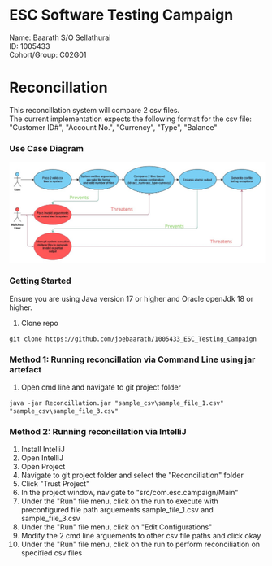 # ESC Software Testing Campaign
Name: Baarath S/O Sellathurai  
ID: 1005433  
Cohort/Group: C02G01  

# Reconcillation
This reconcillation system will compare 2 csv files.  
The current implementation expects the following format for the csv file: "Customer ID#",	"Account No.",	"Currency",	"Type",	"Balance"

### Use Case Diagram
<img src="./Documents/WK08_ESC_CAMPAGIN_USECASE_DIAGRAM.jpg" />

### Getting Started
Ensure you are using Java version 17 or higher and Oracle openJdk 18 or higher.
1. Clone repo
```
git clone https://github.com/joebaarath/1005433_ESC_Testing_Campaign
```

### Method 1: Running reconcillation via Command Line using jar artefact
1. Open cmd line and navigate to git project folder
```
java -jar Reconcillation.jar "sample_csv\sample_file_1.csv" "sample_csv\sample_file_3.csv"
```

### Method 2: Running reconcillation via IntelliJ
1. Install IntelliJ 
2. Open IntelliJ
3. Open Project
4. Navigate to git project folder and select the "Reconciliation" folder
5. Click "Trust Project"
6. In the project window, navigate to "src/com.esc.campaign/Main"
7. Under the "Run" file menu, click on the run to execute with preconfigured file path arguements sample_file_1.csv and sample_file_3.csv
8. Under the "Run" file menu, click on "Edit Configurations"
9. Modify the 2 cmd line arguements to other csv file paths and click okay
10. Under the "Run" file menu, click on the run to perform reconciliation on specified csv files

